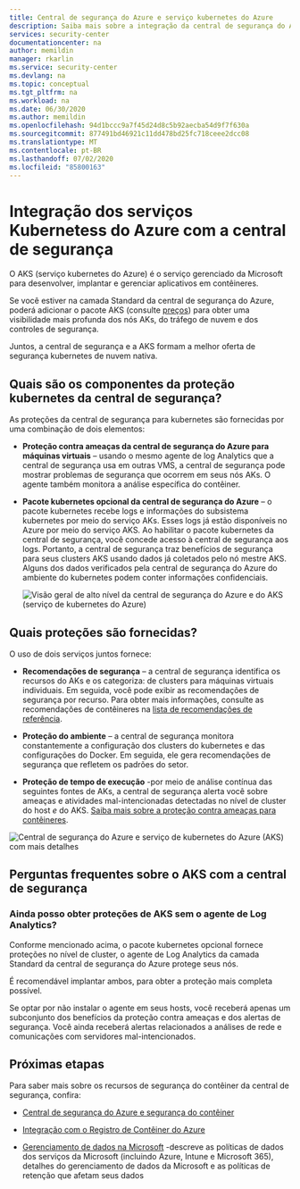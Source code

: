 ```yaml
---
title: Central de segurança do Azure e serviço kubernetes do Azure
description: Saiba mais sobre a integração da central de segurança do Azure com os serviços Kubernetess do Azure
services: security-center
documentationcenter: na
author: memildin
manager: rkarlin
ms.service: security-center
ms.devlang: na
ms.topic: conceptual
ms.tgt_pltfrm: na
ms.workload: na
ms.date: 06/30/2020
ms.author: memildin
ms.openlocfilehash: 94d1bccc9a7f45d24d8c5b92aecba54d9f7f630a
ms.sourcegitcommit: 877491bd46921c11dd478bd25fc718ceee2dcc08
ms.translationtype: MT
ms.contentlocale: pt-BR
ms.lasthandoff: 07/02/2020
ms.locfileid: "85800163"
---
```

# <a name="azure-kubernetes-services-integration-with-security-center"></a>Integração dos serviços Kubernetess do Azure com a central de segurança

O AKS (serviço kubernetes do Azure) é o serviço gerenciado da Microsoft para desenvolver, implantar e gerenciar aplicativos em contêineres. 

Se você estiver na camada Standard da central de segurança do Azure, poderá adicionar o pacote AKS (consulte [preços](security-center-pricing.md)) para obter uma visibilidade mais profunda dos nós AKs, do tráfego de nuvem e dos controles de segurança.

Juntos, a central de segurança e a AKS formam a melhor oferta de segurança kubernetes de nuvem nativa.

## <a name="what-are-the-components-of-security-centers-kubernetes-protection"></a>Quais são os componentes da proteção kubernetes da central de segurança?

As proteções da central de segurança para kubernetes são fornecidas por uma combinação de dois elementos:

- **Proteção contra ameaças da central de segurança do Azure para máquinas virtuais** – usando o mesmo agente de log Analytics que a central de segurança usa em outras VMS, a central de segurança pode mostrar problemas de segurança que ocorrem em seus nós AKs. O agente também monitora a análise específica do contêiner.

- **Pacote kubernetes opcional da central de segurança do Azure** – o pacote kubernetes recebe logs e informações do subsistema kubernetes por meio do serviço AKs. Esses logs já estão disponíveis no Azure por meio do serviço AKS. Ao habilitar o pacote kubernetes da central de segurança, você concede acesso à central de segurança aos logs. Portanto, a central de segurança traz benefícios de segurança para seus clusters AKS usando dados já coletados pelo nó mestre AKS. Alguns dos dados verificados pela central de segurança do Azure do ambiente do kubernetes podem conter informações confidenciais.

    ![Visão geral de alto nível da central de segurança do Azure e do AKS (serviço de kubernetes do Azure)](./media/azure-kubernetes-service-integration/aks-asc-integration-overview.png)

## <a name="what-protections-are-provided"></a>Quais proteções são fornecidas?

O uso de dois serviços juntos fornece:

* **Recomendações de segurança** – a central de segurança identifica os recursos do AKs e os categoriza: de clusters para máquinas virtuais individuais. Em seguida, você pode exibir as recomendações de segurança por recurso. Para obter mais informações, consulte as recomendações de contêineres na [lista de recomendações de referência](recommendations-reference.md#recs-containers). 

* **Proteção do ambiente** – a central de segurança monitora constantemente a configuração dos clusters do kubernetes e das configurações do Docker. Em seguida, ele gera recomendações de segurança que refletem os padrões do setor.

* **Proteção de tempo de execução** -por meio de análise contínua das seguintes fontes de AKs, a central de segurança alerta você sobre ameaças e atividades mal-intencionadas detectadas no nível de cluster do host *e* do AKS. [Saiba mais sobre a proteção contra ameaças para contêineres](threat-protection.md#azure-containers).


     

![Central de segurança do Azure e serviço de kubernetes do Azure (AKS) com mais detalhes](./media/azure-kubernetes-service-integration/aks-asc-integration-detailed.png)



## <a name="aks-with-security-center-faq"></a>Perguntas frequentes sobre o AKS com a central de segurança

### <a name="can-i-still-get-aks-protections-without-the-log-analytics-agent"></a>Ainda posso obter proteções de AKS sem o agente de Log Analytics?

Conforme mencionado acima, o pacote kubernetes opcional fornece proteções no nível de cluster, o agente de Log Analytics da camada Standard da central de segurança do Azure protege seus nós. 

É recomendável implantar ambos, para obter a proteção mais completa possível.

Se optar por não instalar o agente em seus hosts, você receberá apenas um subconjunto dos benefícios da proteção contra ameaças e dos alertas de segurança. Você ainda receberá alertas relacionados a análises de rede e comunicações com servidores mal-intencionados.



## <a name="next-steps"></a>Próximas etapas

Para saber mais sobre os recursos de segurança do contêiner da central de segurança, confira:

* [Central de segurança do Azure e segurança do contêiner](container-security.md)

* [Integração com o Registro de Contêiner do Azure](azure-container-registry-integration.md)

* [Gerenciamento de dados na Microsoft](https://www.microsoft.com/trust-center/privacy/data-management) -descreve as políticas de dados dos serviços da Microsoft (incluindo Azure, Intune e Microsoft 365), detalhes do gerenciamento de dados da Microsoft e as políticas de retenção que afetam seus dados
